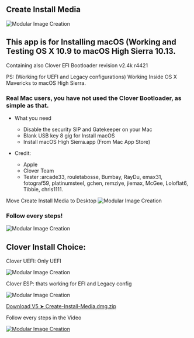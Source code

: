 ## Create Install Media
![Modular Image Creation](https://i11.servimg.com/u/f11/18/50/18/69/appico12.png)
 
## This app is for Installing macOS (Working and Testing OS X 10.9 to macOS High Sierra 10.13.

Containing also Clover EFI Bootloader revision v2.4k r4421

PS: (Working for UEFI and Legacy configurations)
Working Inside OS X Mavericks to macOS High Sierra.


### Real Mac users, you have not used the Clover Bootloader, as simple as that.

* What you need

   - Disable the security SIP and Gatekeeper on your Mac
   - Blank USB key 8 gig for Install macOS
   - Install macOS High Sierra.app (From Mac App Store)
 
* Credit:
 
   - Apple 
   - Clover Team 
   - Tester :arcade33, rouletabosse, Bumbay, RayDu, emax31, fotograf59, platinumsteel, gchen,  remziye,  jiemax, McGee, Loloflat6, Tibbie, chris1111.


Move Create Install Media to Desktop
![Modular Image Creation](https://i11.servimg.com/u/f11/18/50/18/69/captur25.jpg)

### Follow every steps!

![Modular Image Creation](https://i11.servimg.com/u/f11/18/50/18/69/start10.png)


## Clover Install Choice:
Clover UEFI: Only UEFI

![Modular Image Creation](https://i11.servimg.com/u/f11/18/50/18/69/125.png)

Clover ESP: thats working for  EFI and Legacy config

![Modular Image Creation](https://i11.servimg.com/u/f11/18/50/18/69/211.png)


[Download V5 ➤ Create-Install-Media.dmg.zip](https://github.com/chris1111/Create-Install-Media/releases/tag/V5)


Follow every steps in the Video

[![Modular Image Creation](https://i11.servimg.com/u/f11/18/50/18/69/videos10.jpg)](https://www.youtube.com/watch?v=356EejXWwIU)